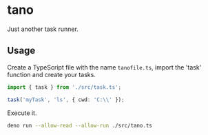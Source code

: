 # tano

Just another task runner.

## Usage

Create a TypeScript file with the name `tanofile.ts`, import the 'task' function and create your tasks.

```TypeScript
import { task } from './src/task.ts';

task('myTask', 'ls', { cwd: 'C:\\' });
```

Execute it.

```bash
deno run --allow-read --allow-run ./src/tano.ts
```
